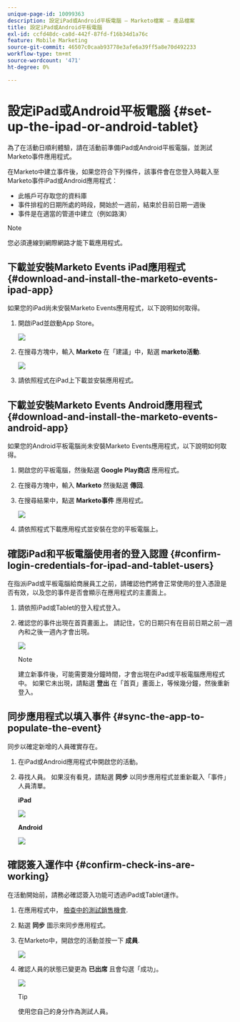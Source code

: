 ```yaml
---
unique-page-id: 10099363
description: 設定iPad或Android平板電腦 — Marketo檔案 — 產品檔案
title: 設定iPad或Android平板電腦
exl-id: ccfd48dc-ca8d-442f-87fd-f16b34d1a76c
feature: Mobile Marketing
source-git-commit: 46507c0caab93778e3afe6a39ff5a8e70d492233
workflow-type: tm+mt
source-wordcount: '471'
ht-degree: 0%

---
```


# 設定iPad或Android平板電腦 {#set-up-the-ipad-or-android-tablet}

為了在活動日順利體驗，請在活動前準備iPad或Android平板電腦，並測試Marketo事件應用程式。

在Marketo中建立事件後，如果您符合下列條件，該事件會在您登入時載入至Marketo事件iPad或Android應用程式：

* 此帳戶可存取您的資料庫
* 事件排程的日期所處的時段，開始於一週前，結束於目前日期一週後
* 事件是在適當的管道中建立（例如路演）

>[!NOTE]
>
>您必須連線到網際網路才能下載應用程式。

## 下載並安裝Marketo Events iPad應用程式 {#download-and-install-the-marketo-events-ipad-app}

如果您的iPad尚未安裝Marketo Events應用程式，以下說明如何取得。

1. 開啟iPad並啟動App Store。

   ![](assets/set-up-the-ipad-or-android-tablet-1.png)

1. 在搜尋方塊中，輸入 **Marketo** 在「建議」中，點選 **marketo活動**.

   ![](assets/set-up-the-ipad-or-android-tablet-2.png)

1. 請依照程式在iPad上下載並安裝應用程式。

## 下載並安裝Marketo Events Android應用程式 {#download-and-install-the-marketo-events-android-app}

如果您的Android平板電腦尚未安裝Marketo Events應用程式，以下說明如何取得。

1. 開啟您的平板電腦，然後點選 **Google Play商店** 應用程式。
1. 在搜尋方塊中，輸入 **Marketo** 然後點選 **傳回**.
1. 在搜尋結果中，點選 **Marketo事件** 應用程式。

   ![](assets/set-up-the-ipad-or-android-tablet-3.png)

1. 請依照程式下載應用程式並安裝在您的平板電腦上。

## 確認iPad和平板電腦使用者的登入認證 {#confirm-login-credentials-for-ipad-and-tablet-users}

在指派iPad或平板電腦給商展員工之前，請確認他們將會正常使用的登入憑證是否有效，以及您的事件是否會顯示在應用程式的主畫面上。

1. 請依照iPad或Tablet的登入程式登入。
1. 確認您的事件出現在首頁畫面上。 請記住，它的日期只有在目前日期之前一週內和之後一週內才會出現。

   ![](assets/set-up-the-ipad-or-android-tablet-4.png)

   >[!NOTE]
   >
   >建立新事件後，可能需要幾分鐘時間，才會出現在iPad或平板電腦應用程式中。 如果它未出現，請點選 **登出** 在「首頁」畫面上，等候幾分鐘，然後重新登入。

## 同步應用程式以填入事件 {#sync-the-app-to-populate-the-event}

同步以確定新增的人員確實存在。

1. 在iPad或Android應用程式中開啟您的活動。
1. 尋找人員。 如果沒有看見，請點選 **同步** 以同步應用程式並重新載入「事件」人員清單。

   **iPad**

   ![](assets/set-up-the-ipad-or-android-tablet-5.png)

   **Android**

   ![](assets/set-up-the-ipad-or-android-tablet-6.png)

## 確認簽入運作中 {#confirm-check-ins-are-working}

在活動開始前，請務必確認簽入功能可透過iPad或Tablet運作。

1. 在應用程式中， [檢查中的測試銷售機會](/help/marketo/product-docs/core-marketo-concepts/mobile-apps/event-check-in/check-people-into-your-event-from-your-tablet.md).
1. 點選 **同步** 圖示來同步應用程式。
1. 在Marketo中，開啟您的活動並按一下 **成員**.

   ![](assets/set-up-the-ipad-or-android-tablet-7.png)

1. 確認人員的狀態已變更為 **已出席** 且會勾選「成功」。

   ![](assets/set-up-the-ipad-or-android-tablet-8.png)

   >[!TIP]
   >
   >使用您自己的身分作為測試人員。
